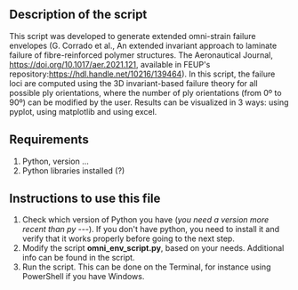 ## Description of the script

This script was developed to generate extended omni-strain failure envelopes (G. Corrado et al., An extended invariant approach to laminate failure of fibre-reinforced polymer structures. The Aeronautical Journal, https://doi.org/10.1017/aer.2021.121, available in FEUP's repository:https://hdl.handle.net/10216/139464).
In this script, the failure loci are computed using the 3D invariant-based failure theory for all possible ply orientations, where the number of ply orientations (from 0º to 90º) can be modified by the user.
Results can be visualized in 3 ways: using pyplot, using matplotlib and using excel.

## Requirements

1. Python, version ...
2. Python libraries installed (?)

## Instructions to use this file

1. Check which version of Python you have (*you need a version more recent than py ---*). If you don't have python, you need to install it and verify that it works properly before going to the next step.
2. Modify the script **omni_env_script.py**, based on your needs. Additional info can be found in the script.
3. Run the script. This can be done on the Terminal, for instance using PowerShell if you have Windows.